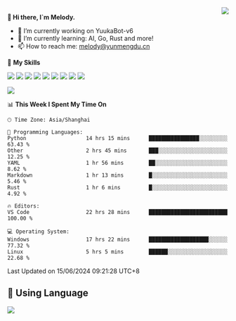 <a href="#">
  <img align="right" src="https://github-readme-stats.vercel.app/api?username=melodyyuuka&count_private=true&show_icons=true" />
</a>

**👋 Hi there, I`m Melody.**

- 🔭 I’m currently working on YuukaBot-v6
- 🌱 I’m currently learning: AI, Go, Rust and more!
- 📫 How to reach me: melody@yunmengdu.cn

🌟 **My Skills** 

![](https://img.shields.io/badge/-Python-3e74a2?style=flat-square&logo=Python&logoColor=fff)
![](https://img.shields.io/badge/-Java-007396?style=flat-square&logo=OpenJDK&logoColor=fff)
![](https://img.shields.io/badge/-Node.js-339933?style=flat-square&logo=Node.js&logoColor=fff)
![](https://img.shields.io/badge/-Git-f05032?style=flat-square&logo=git&logoColor=fff)
![](https://img.shields.io/badge/-PostgreSQL-4169e1?style=flat-square&logo=PostgreSQL&logoColor=fff)
![](https://img.shields.io/badge/-Rust-000000?style=flat-square&logo=rust&logoColor=fff)
![](https://img.shields.io/badge/-VSCode-007acc?style=flat-square&logo=Visual-Studio-Code&logoColor=fff)
![](https://img.shields.io/badge/-FastAPI-009688?style=flat-square&logo=FastAPI&logoColor=fff)
![](https://img.shields.io/badge/-Linux-000000?style=flat-square&logo=Linux&logoColor=fff)


![](https://wakatime.com/badge/user/fa6dc0e2-47c5-4d2d-ae45-69fec6f2122c.svg)

<!--START_SECTION:waka-->
📊 **This Week I Spent My Time On** 

```text
🕑︎ Time Zone: Asia/Shanghai

💬 Programming Languages: 
Python                   14 hrs 15 mins      ████████████████░░░░░░░░░   63.43 % 
Other                    2 hrs 45 mins       ███░░░░░░░░░░░░░░░░░░░░░░   12.25 % 
YAML                     1 hr 56 mins        ██░░░░░░░░░░░░░░░░░░░░░░░    8.62 % 
Markdown                 1 hr 13 mins        █░░░░░░░░░░░░░░░░░░░░░░░░    5.46 % 
Rust                     1 hr 6 mins         █░░░░░░░░░░░░░░░░░░░░░░░░    4.92 % 

🔥 Editors: 
VS Code                  22 hrs 28 mins      █████████████████████████   100.00 % 

💻 Operating System: 
Windows                  17 hrs 22 mins      ███████████████████░░░░░░   77.32 % 
Linux                    5 hrs 5 mins        ██████░░░░░░░░░░░░░░░░░░░   22.68 % 
```


 Last Updated on 15/06/2024 09:21:28 UTC+8
<!--END_SECTION:waka-->

## 🥰 **Using Language**

![](https://github-readme-stats.vercel.app/api/wakatime?username=MelodyYuyuko&layout=compact&hide_border=true)
